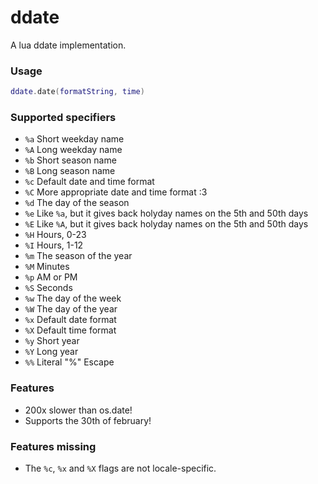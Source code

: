 # ddate

A lua ddate implementation.

### Usage

```lua
ddate.date(formatString, time)
```

### Supported specifiers

* `%a` Short weekday name
* `%A` Long weekday name
* `%b` Short season name
* `%B` Long season name
* `%c` Default date and time format
* `%C` More appropriate date and time format :3
* `%d` The day of the season
* `%e` Like `%a`, but it gives back holyday names on the 5th and 50th days
* `%E` Like `%A`, but it gives back holyday names on the 5th and 50th days
* `%H` Hours, 0-23
* `%I` Hours, 1-12
* `%m` The season of the year
* `%M` Minutes
* `%p` AM or PM
* `%S` Seconds
* `%w` The day of the week
* `%W` The day of the year
* `%x` Default date format
* `%X` Default time format
* `%y` Short year
* `%Y` Long year
* `%%` Literal "%" Escape

### Features

* 200x slower than os.date!
* Supports the 30th of february!

### Features missing

* The `%c`, `%x` and `%X` flags are not locale-specific.